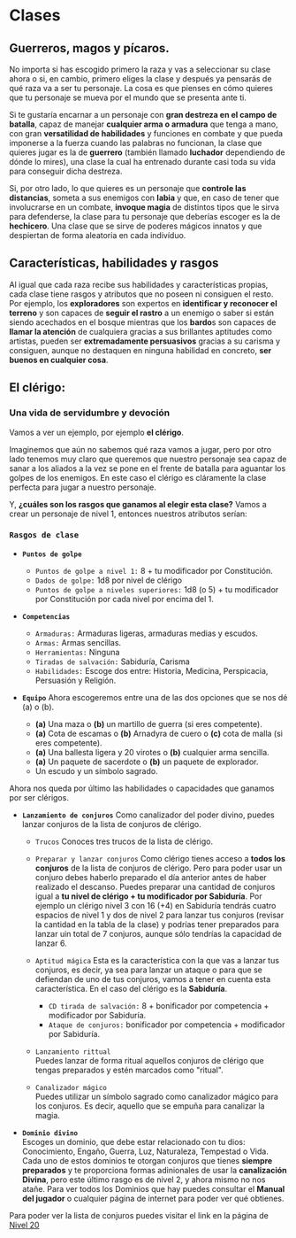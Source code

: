 # Clases
## Guerreros, magos y pícaros.

No importa si has escogido primero la raza y vas a seleccionar su clase ahora o si, en cambio, primero eliges la clase y después ya pensarás de qué raza va a ser tu personaje. La cosa es que pienses en cómo quieres que tu personaje se mueva por el mundo que se presenta ante ti.  

Si te gustaría encarnar a un personaje con **gran destreza en el campo de batalla**, capaz de manejar **cualquier arma o armadura** que tenga a mano, con gran **versatilidad de habilidades** y funciones en combate y que pueda imponerse a la fuerza cuando las palabras no funcionan, la clase que quieres jugar es la de **guerrero** (también llamado **luchador** dependiendo de dónde lo mires), una clase la cual ha entrenado durante casi toda su vida para conseguir dicha destreza.

Si, por otro lado, lo que quieres es un personaje que **controle las distancias**, someta a sus enemigos con **labia** y que, en caso de tener que involucrarse en un combate, **invoque magia** de distintos tipos que le sirva para defenderse, la clase para tu personaje que deberías escoger es la de **hechicero**. Una clase que se sirve de poderes mágicos innatos y que despiertan de forma aleatoria en cada indivíduo.

## Características, habilidades y rasgos

Al igual que cada raza recibe sus habilidades y características propias, cada clase tiene rasgos y atributos que no poseen ni consiguen el resto.  
Por ejemplo, los **exploradores** son expertos en **identificar y reconocer el terreno** y son capaces de **seguir el rastro** a un enemigo o saber si están siendo acechados en el bosque mientras que los **bardo**s son capaces de **llamar la atención** de cualquiera gracias a sus brillantes aptitudes como artistas, pueden ser **extremadamente persuasivos** gracias a su carisma y consiguen, aunque no destaquen en ninguna habilidad en concreto, **ser buenos en cualquier cosa**.

## El clérigo: 
### Una vida de servidumbre y devoción

Vamos a ver un ejemplo, por ejemplo **el clérigo**.

Imaginemos que aún no sabemos qué raza vamos a jugar, pero por otro lado tenemos muy claro que queremos que nuestro personaje sea capaz de sanar a los aliados a la vez se pone en el frente de batalla para aguantar los golpes de los enemigos. En este caso el clérigo es cláramente la clase perfecta para jugar a nuestro personaje.

Y, **¿cuáles son los rasgos que ganamos al elegir esta clase?** 
Vamos a crear un personaje de nivel 1, entonces nuestros atributos serían:

### **`Rasgos de clase`**
* **`Puntos de golpe`**  

    * `Puntos de golpe a nivel 1:` 8 + tu modificador por Constitución.
    * `Dados de golpe:` 1d8 por nivel de clérigo 
    * `Puntos de golpe a niveles superiores:` 1d8 (o 5) + tu modificador por Constitución por cada nivel por encima del 1.

* **`Competencias`**  

    * `Armaduras:` Armaduras ligeras, armaduras medias y escudos.
    * `Armas:` Armas sencillas.
    * `Herramientas:` Ninguna
    * `Tiradas de salvación:` Sabiduría, Carisma
    * `Habilidades:` Escoge dos entre: Historia, Medicina, Perspicacia, Persuasión y Religión.

* **`Equipo`**
    Ahora escogeremos entre una de las dos opciones que se nos dé (a) o (b).  

    * **(a)** Una maza o **(b)** un martillo de guerra (si eres competente).
    * **(a)** Cota de escamas o **(b)** Arnadyra de cuero o **(c)** cota de malla (si eres competente).
    * **(a)** Una ballesta ligera y 20 virotes o **(b)** cualquier arma sencilla.
    * **(a)** Un paquete de sacerdote o **(b)** un paquete de explorador.
    * Un escudo y un símbolo sagrado.

Ahora nos queda por último las habilidades o capacidades que ganamos por ser clérigos.

* **`Lanzamiento de conjuros`**
    Como canalizador del poder divino, puedes lanzar conjuros de la lista de conjuros de clérigo.  
    
    * `Trucos`
    Conoces tres trucos de la lista de clérigo.  

    * `Preparar y lanzar conjuros`
    Como clérigo tienes acceso a **todos los conjuros** de la lista de conjuros de clérigo. Pero para poder usar un conjuro debes haberlo preparado el día anterior antes de haber realizado el descanso. Puedes preparar una cantidad de conjuros igual a **tu nivel de clérigo + tu modificador por Sabiduría**. Por ejemplo un clérigo nivel 3 con 16 (+4) en Sabiduría tendrás cuatro espacios de nivel 1 y dos de nivel 2 para lanzar tus conjuros (revisar la cantidad en la tabla de la clase) y podrías tener preparados para lanzar uin total de 7 conjuros, aunque sólo tendrías la capacidad de lanzar 6.  

    * `Aptitud mágica` 
    Esta es la característica con la que vas a lanzar tus conjuros, es decir, ya sea para lanzar un ataque o para que se defiendan de uno de tus conjuros, vamos a tener en cuenta esta característica. En el caso del clérigo es la **Sabiduría**.
        - `CD tirada de salvación:` 8 + bonificador por competencia + modificador por Sabiduría.
        - `Ataque de conjuros:` bonificador por competencia + modificador por Sabiduría.

    * `Lanzamiento rittual`  
    Puedes lanzar de forma ritual aquellos conjuros de clérigo que tengas preparados y estén marcados como "ritual".  

    * `Canalizador mágico`  
    Puedes utilizar un símbolo sagrado como canalizador mágico para los conjuros. Es decir, aquello que se empuña para canalizar la magia.  

* **`Dominio divino`**  
Escoges un dominio, que debe estar relacionado con tu dios: Conocimiento, Engaño, Guerra, Luz, Naturaleza, Tempestad o Vida. Cada uno de estos dominios te otorgan conjuros que tienes **siempre preparados** y te proporciona formas adinionales de usar la **canalización Divina**, pero este último rasgo es de nivel 2, y ahora mismo no nos atañe.
Para ver todos los Dominios que hay puedes consultar el **Manual del jugador** o cualquier página de internet para poder ver qué obtienes.

Para poder ver la lista de conjuros puedes visitar el link en la página de [Nivel 20](https://nivel20.com/games/dnd-5/rulebooks/4-reglas-basicas/spell_lists/4-conjuros-de-clerigo) 
